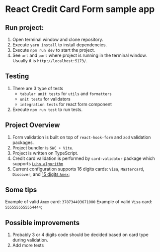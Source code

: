 # React Credit Card Form sample app
## Run project:
1. Open terminal window and clone repository.
2. Execute `yarn install` to install dependencies.
3. Execute `npm run dev` to start the project.
4. See `url` and `port` where project is running in the terminal window. Usually it is `http://localhost:5173/`.

## Testing
1. There are 3 type of tests
    - `tabular unit tests` for `utils` and `formatters`
    - `unit tests` for validators
    - `integration tests` for react form component
2. Execute `npm run test` to run tests.

## Project Overview
1. Form validation is built on top of `react-hook-form` and `zod` validation packages.
2. Project bundler is `SWC + Vite`.
3. Project is written on TypeScript.
4. Credit card validation is performed by `card-validator` package which supports [`Luhn algorithm`](https://en.wikipedia.org/wiki/Luhn_algorithm)
5. Current configuration supports 16 digits cards: `Visa`, `Mastercard`, `Discover`, and [15 digits `Amex`](https://moneytips.com/credit/credit-cards/basics/anatomy-of-a-credit-card/#:~:text=Visa%20cards%20begin%20with%20a,6%20and%20%20have%2016%20%20digits);


## Some tips
Example of valid `Amex` card: `378734493671000`
Example of valid `Visa` card: `5555555555554444`;

## Possible improvements
1. Probably 3 or 4 digits code should be decided based on card type during validation.
2. Add more tests
